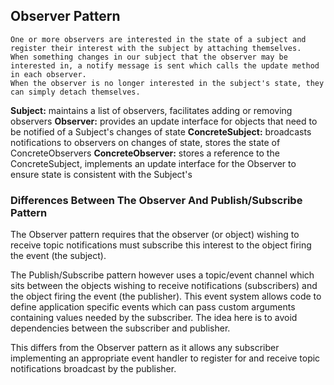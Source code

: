 ## Observer Pattern

```
One or more observers are interested in the state of a subject and register their interest with the subject by attaching themselves. 
When something changes in our subject that the observer may be interested in, a notify message is sent which calls the update method in each observer. 
When the observer is no longer interested in the subject's state, they can simply detach themselves.
```

**Subject:** maintains a list of observers, facilitates adding or removing observers
**Observer:** provides an update interface for objects that need to be notified of a Subject's changes of state
**ConcreteSubject:** broadcasts notifications to observers on changes of state, stores the state of ConcreteObservers
**ConcreteObserver:** stores a reference to the ConcreteSubject, implements an update interface for the Observer to ensure state is consistent with the Subject's

### Differences Between The Observer And Publish/Subscribe Pattern

The Observer pattern requires that the observer (or object) wishing to receive topic notifications must subscribe this interest to the object firing the event (the subject).

The Publish/Subscribe pattern however uses a topic/event channel which sits between the objects wishing to receive notifications (subscribers) and the object firing the event (the publisher). 
This event system allows code to define application specific events which can pass custom arguments containing values needed by the subscriber. 
The idea here is to avoid dependencies between the subscriber and publisher.

This differs from the Observer pattern as it allows any subscriber implementing an appropriate event handler to register for and receive topic notifications broadcast by the publisher.

